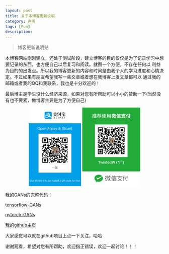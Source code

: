 ```yaml
---
layout: post
title: 关于本博客更新说明
category: 声明
tags: [Fun]
description: 
---
```


>博客更新说明贴

本博客网站刚刚建立，还处于测试阶段，建立博客的目的仅仅是为了记录学习中想要记录的东西，也方便自己以后复习和阅读。就图一个方便，不存在任何以
利益为目的的出发点。所以我的博客更新的内容和时间是由我个人的学习进度和心情决定。不过如果有朋友希望我写一些文章或者想在我博客上发文章都可以
通过我的邮箱或者我的QQ和我联系，我也是十分欢迎的！

最后博主是学生没什么经济来源，如果对您有所帮助可以小小的赞助一下(当然没有也不要紧，做博客主要是为了方便自己)

<p align="center">
    <img src = '/assets/img/social/Alipy.png' height = '250px'>                
    <img src = '/assets/img/social/Wechat.png' height = '250px'>
</p>

我的GANs的完整代码：

[tensorflow-GANs](https://github.com/TwistedW/tensorflow-GANs)

[pytorch-GANs](https://github.com/TwistedW/pytorch-GANs)

[我的github主页](https://github.com/TwistedW)

大家感觉可以就在github项目上点一下关注，哈哈

谢谢观看，希望对您有所帮助，欢迎指正错误，欢迎一起讨论！！！